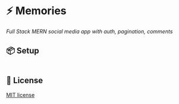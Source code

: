 # ⚡️ Memories
_Full Stack MERN social media app with auth, pagination, comments_

## 📦 Setup

```bash

```
## 🔑 License

[MIT license](LICENSE)